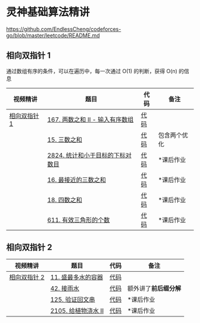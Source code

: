 # 灵神基础算法精讲

https://github.com/EndlessCheng/codeforces-go/blob/master/leetcode/README.md

## 相向双指针 1

通过数组有序的条件，可以在遍历中，每一次通过 O(1) 的判断，获得 O(n) 的信息

| 视频精讲                                                     | 题目                                                                                                        | 代码                                                                                                                                   | 备注         |
| ------------------------------------------------------------ | ----------------------------------------------------------------------------------------------------------- | -------------------------------------------------------------------------------------------------------------------------------------- | ------------ |
| [相向双指针 1](https://www.bilibili.com/video/BV1bP411c7oJ/) | [167. 两数之和 II - 输入有序数组](https://leetcode.cn/problems/two-sum-ii-input-array-is-sorted/)           | [代码](https://leetcode.cn/problems/two-sum-ii-input-array-is-sorted/solution/san-shu-zhi-he-bu-hui-xie-xiang-xiang-sh-6wbq/)          |              |
|                                                              | [15. 三数之和](https://leetcode.cn/problems/3sum/)                                                          | [代码](https://leetcode.cn/problems/3sum/solution/shuang-zhi-zhen-xiang-bu-ming-bai-yi-ge-pno55/)                                      | 包含两个优化 |
|                                                              | [2824. 统计和小于目标的下标对数目](https://leetcode.cn/problems/count-pairs-whose-sum-is-less-than-target/) | [代码](https://leetcode.cn/problems/count-pairs-whose-sum-is-less-than-target/solution/onlogn-pai-xu-shuang-zhi-zhen-by-endless-qk40/) | \*课后作业   |
|                                                              | [16. 最接近的三数之和](https://leetcode.cn/problems/3sum-closest/)                                          | [代码](https://leetcode.cn/problems/3sum-closest/solution/ji-zhi-you-hua-ji-yu-san-shu-zhi-he-de-z-qgqi/)                              | \*课后作业   |
|                                                              | [18. 四数之和](https://leetcode.cn/problems/4sum/)                                                          | [代码](https://leetcode.cn/problems/4sum/solution/ji-zhi-you-hua-ji-yu-san-shu-zhi-he-de-z-1f0b/)                                      | \*课后作业   |
|                                                              | [611. 有效三角形的个数](https://leetcode.cn/problems/valid-triangle-number/)                                | [代码](https://leetcode.cn/problems/valid-triangle-number/solution/zhuan-huan-cheng-abcyong-xiang-xiang-shu-1ex3/)                     | \*课后作业   |

## 相向双指针 2

| 视频精讲                                                     | 题目                                                                          | 代码                                                                                                             | 备注                   |
| ------------------------------------------------------------ | ----------------------------------------------------------------------------- | ---------------------------------------------------------------------------------------------------------------- | ---------------------- |
| [相向双指针 2](https://www.bilibili.com/video/BV1Qg411q7ia/) | [11. 盛最多水的容器](https://leetcode.cn/problems/container-with-most-water/) | [代码](https://leetcode.cn/problems/container-with-most-water/solution/by-endlesscheng-f0xz/)                    |                        |
|                                                              | [42. 接雨水](https://leetcode.cn/problems/trapping-rain-water/)               | [代码](https://leetcode.cn/problems/trapping-rain-water/solution/zuo-liao-nbian-huan-bu-hui-yi-ge-shi-pin-ukwm/) | 额外讲了**前后缀分解** |
|                                                              | [125. 验证回文串](https://leetcode.cn/problems/valid-palindrome/)             | [代码](https://leetcode.cn/problems/valid-palindrome/solution/jian-dan-ti-jian-dan-zuo-pythonjavaccgoj-1za0/)    | \*课后作业             |
|                                                              | [2105. 给植物浇水 II](https://leetcode.cn/problems/watering-plants-ii/)       | [代码](https://leetcode.cn/problems/watering-plants-ii/solution/shuang-zhi-zhen-mo-ni-by-endlesscheng-9l76/)     | \*课后作业             |

